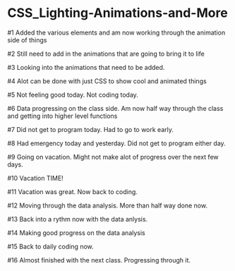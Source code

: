# CSS_Lighting-Animations-and-More

#1 Added the various elements and am now working through the animation side of things

#2 Still need to add in the animations that are going to bring it to life

#3 Looking into the animations that need to be added.

#4 Alot can be done with just CSS to show cool and animated things

#5 Not feeling good today. Not coding today.

#6 Data progressing on the class side. Am now half way through the class and getting into higher level functions

#7 Did not get to program today. Had to go to work early.

#8 Had emergency today and yesterday. Did not get to program either day.

#9 Going on vacation. Might not make alot of progress over the next few days.

#10 Vacation TIME!

#11 Vacation was great. Now back to coding.

#12 Moving through the data analysis. More than half way done now.

#13 Back into a rythm now with the data anlysis.

#14 Making good progress on the data analysis

#15 Back to daily coding now.

#16 Almost finished with the next class. Progressing through it.